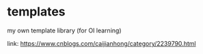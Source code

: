 # templates
my own template library (for OI learning)

link: <https://www.cnblogs.com/caijianhong/category/2239790.html>
